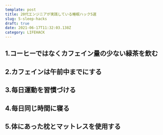 ```yaml
---
template: post
title: 20代エンジニアが実践している睡眠ハック5選
slug: 5-sleep-hacks
draft: true
date: 2021-06-17T11:32:03.138Z
category: LIFEHACK
---
```

## 1.コーヒーではなくカフェイン量の少ない緑茶を飲む
## 2.カフェインは午前中までにする
## 3.毎日運動を習慣づける
## 4.毎日同じ時間に寝る
## 5.体にあった枕とマットレスを使用する